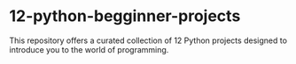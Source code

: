 # 12-python-begginner-projects
This repository offers a curated collection of 12 Python projects designed to introduce you to the world of programming. 
